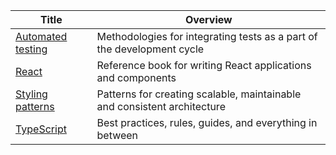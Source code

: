 <!-- prettier-ignore-start -->
<!-- start_toc -->
| Title | Overview |
|---|---|
| [Automated testing](/playbooks/javascript/automated-testing.md#readme) | Methodologies for integrating tests as a part of the development cycle |
| [React](/playbooks/javascript/react.md#readme) | Reference book for writing React applications and components |
| [Styling patterns](/playbooks/javascript/styling-patterns.md#readme) | Patterns for creating scalable, maintainable and consistent architecture |
| [TypeScript](/playbooks/javascript/typescript.md#readme) | Best practices, rules, guides, and everything in between |
<!-- end_toc -->
<!-- prettier-ignore-end -->
